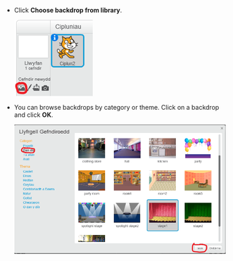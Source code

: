 + Click **Choose backdrop from library**.
    
    ![sgrinlun](images/stage-choose.png)

+ You can browse backdrops by category or theme. Click on a backdrop and click **OK**.
    
    ![sgrinlun](images/backdrop.png)